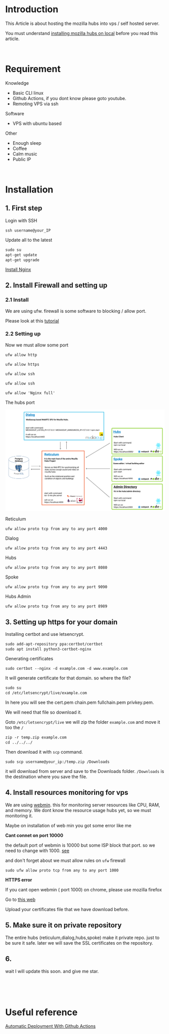 # Introduction

This Article is about hosting the mozilla hubs into vps / self hosted server.

You must understand [installing mozilla hubs on local](https://github.com/albirrkarim/mozilla-hubs-installation-detailed/blob/main/README.md) before you read this article.

<br>

# Requirement

Knowledge
- Basic CLI linux
- Github Actions, if you dont know please goto youtube.
- Remoting VPS via ssh

Software
- VPS with ubuntu based

Other
- Enough sleep
- Coffee
- Calm music
- Public IP

<br>

# Installation

## 1. First step
Login with SSH
```
ssh username@your_IP
```

Update all to the latest
```
sudo su
apt-get update
apt-get upgrade
```

[Install Nginx](https://www.digitalocean.com/community/tutorials/how-to-install-nginx-on-ubuntu-18-04)


## 2. Install Firewall and setting up

### 2.1 Install
We are using ufw. firewall is some software to blocking / allow port.

Please look at this [tutorial](https://www.digitalocean.com/community/tutorials/how-to-set-up-a-firewall-with-ufw-on-ubuntu-18-04)

### 2.2 Setting up

Now we must allow some port
```
ufw allow http
```
```
ufw allow https
```

```
ufw allow ssh
```

```
ufw allow ssh
```

```
ufw allow 'Nginx full'
```

The hubs port

![System Overview](/docs_img/System_Overview.jpeg)

Reticulum
```
ufw allow proto tcp from any to any port 4000
```

Dialog
```
ufw allow proto tcp from any to any port 4443
```

Hubs
```
ufw allow proto tcp from any to any port 8080
```

Spoke
```
ufw allow proto tcp from any to any port 9090
```

Hubs Admin
```
ufw allow proto tcp from any to any port 8989
```

## 3. Setting up https for your domain

Installing certbot and use letsencrypt.
```
sudo add-apt-repository ppa:certbot/certbot
sudo apt install python3-certbot-nginx
```

Generating certificates
```
sudo certbot --nginx -d example.com -d www.example.com
```

It will generate certificate for that domain. so where the file?

```
sudo su
cd /etc/letsencrypt/live/example.com
```

In here you will see the cert.pem  chain.pem  fullchain.pem  privkey.pem.

We will need that file so download it. 

Goto `/etc/letsencrypt/live` we will zip the folder `example.com` and move it too the `/`

```
zip -r temp.zip example.com
cd ../../../
```

Then download it with `scp` command. 
```
sudo scp username@your_ip:/temp.zip /Downloads
```
it will download from server and save to the Downloads folder. `/Downloads` is the destination where you save the file.


## 4. Install resources monitoring for vps 
We are using [webmin](https://www.webmin.com/deb.html). this for monitoring server resources like CPU, RAM, and memory. 
We dont know the resource usage hubs yet, so we must monitoring it.

Maybe on installation of web min you got some error like me

**Cant connet on port 10000**

the default port of webmin is 10000 but some ISP block that port. so we need to change with 1000. [see](https://serverfault.com/a/578397)

and don't forget about we must allow rules on `ufw` firewall 

```
sudo ufw allow proto tcp from any to any port 1000
```

**HTTPS error**

If you cant open webmin ( port 1000)  on chrome, please use mozilla firefox

Go to [this web](https://www.inmotionhosting.com/support/product-guides/cloud-server/ssl-errors-and-https-in-webmin/)

Upload your certificates file that we have download before.

## 5. Make sure it on private repository

The entire hubs (reticulum,dialog,hubs,spoke) make it private repo. just to be sure it safe. later we will save the SSL certificates on the repository.

## 6. 

wait I will update this soon. and give me star.


<br>
<br>
<br>

# Useful reference

[Automatic Deployment With Github Actions](https://www.youtube.com/watch?v=X3F3El_yvFg)